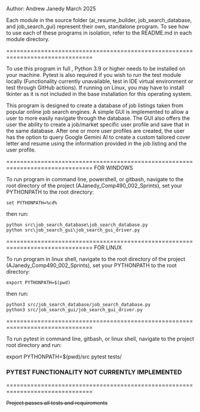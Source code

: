 Author: Andrew Janedy
March 2025

Each module in the source folder (ai_resume_builder, job_search_database, and
job_search_gui) represent their own, standalone program.  To see how to use 
each of these programs in isolation, refer to the README.md in each module
directory.

===============================================================================

To use this program in full , Python 3.9 or higher needs to be installed on your 
machine.  Pytest is also required if you wish to run the test module
locally (Functionality currently unavailable, test in IDE virtual environment
or test through GitHub actions).  If running on Linux, you may have to install
tkinter as it is not included in the base installation for this operating
system.  

This program is designed to create a database of job listings taken from 
popular online job search engines.  A simple GUI is implemented to allow a user
to more easily navigate through the database.  The GUI also offers the user the
ability to create a job/market specific user profile and save that in the same
database.  After one or more user profiles are created, the user has the 
option to query Google Gemini AI to create a custom tailored cover letter and
resume using the information provided in the job listing and the user profile.

===============================================================================
FOR WINDOWS

To run program in command line, powershell, or gitbash, navigate to the root 
directory of the project (AJanedy_Comp490_002_Sprints), set your PYTHONPATH 
to the root directory:

    set PYTHONPATH=%cd%

then run:

    python src\job_search_database\job_search_database.py
    python src\job_search_gui\job_search_gui_driver.py

===============================================================================
FOR LINUX

To run program in linux shell, navigate to the root directory of the project
(AJanedy_Comp490_002_Sprints), set your PYTHONPATH to the root directory:
    
    export PYTHONPATH=$(pwd)

then run:

    python3 src/job_search_database/job_search_database.py
    python3 src/job_search_gui/job_search_gui_driver.py

===============================================================================

To run pytest in command line, gitbash, or linux shell, navigate to 
the project root directory and run:

export PYTHONPATH=$(pwd)/src
pytest tests/

### PYTEST FUNCTIONALITY NOT CURRENTLY IMPLEMENTED ###


===============================================================================

~~Project passes all tests and requirements~~

